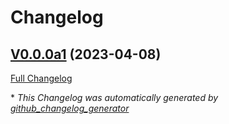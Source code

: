# Changelog

## [V0.0.0a1](https://github.com/OpenVoiceOS/mycroft-classic-listener/tree/V0.0.0a1) (2023-04-08)

[Full Changelog](https://github.com/OpenVoiceOS/mycroft-classic-listener/compare/fdd49a95e3ab639726c83e83215c79f889975319...V0.0.0a1)



\* *This Changelog was automatically generated by [github_changelog_generator](https://github.com/github-changelog-generator/github-changelog-generator)*
